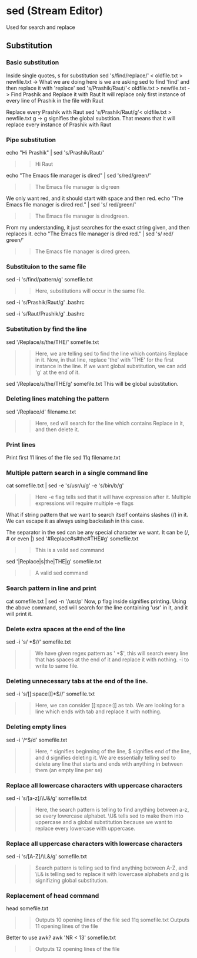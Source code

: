 # sed (Stream Editor)
Used for search and replace

## Substitution

### Basic substitution
Inside single quotes, s for substitution
sed 's/find/replace/' < oldfile.txt > newfile.txt -> What we are doing here is we are asking sed to find 'find' and then replace it with 'replace'
sed 's/Prashik/Raut/'< oldfile.txt > newfile.txt -> Find Prashik and Replace it with Raut
It will replace only first instance of every line of Prashik in the file with Raut

Replace every Prashik with Raut
sed 's/Prashik/Raut/g'< oldfile.txt > newfile.txt
g -> g signifies the global substition. That means that it will replace every instance of Prashik with Raut


### Pipe substitution
echo "Hi Prashik" | sed 's/Prashik/Raut/'
>> Hi Raut

echo "The Emacs file manager is dired" | sed 's/red/green/'
>> The Emacs file manager is digreen

We only want red, and it should start with space and then red.
echo "The Emacs file manager is dired red." | sed 's/ red/green/'
>> The Emacs file manager is diredgreen.

From my understanding, it just searches for the exact string given, and then replaces it.
echo "The Emacs file manager is dired red." | sed 's/ red/ green/'
>> The Emacs file manager is dired green.

### Substituion to the same file
sed -i 's/find/pattern/g' somefile.txt
>> Here, substitutions will occur in the same file.

sed -i 's/Prashik/Raut/g' .bashrc

sed -i 's/Raut/Prashik/g' .bashrc


### Substitution by find the line
sed '/Replace/s/the/THE/' somefile.txt
>> Here, we are telling sed to find the line which contains Replace in it. Now, in that line, replace 'the' with 'THE' for the first instance in the line. If we want global substitution, we can add 'g' at the end of it.

sed '/Replace/s/the/THE/g' somefile.txt
This will be global substitution.


### Deleting lines matching the pattern
sed '/Replace/d' filename.txt
>> Here, sed will search for the line which contains Replace in it, and then delete it.


### Print lines
Print first 11 lines of the file
sed 11q filename.txt


### Multiple pattern search in a single command line
cat somefile.txt | sed -e 's/usr/u/g' -e 's/bin/b/g'
>> Here -e flag tells sed that it will have expression after it. Multiple expressions will require multiple -e flags

What if string pattern that we want to search itself contains slashes (/) in it.
We can escape it as always using backslash in this case.

The separator in the sed can be any special character we want.
It can be (/, # or even |)
sed '#Replace#s#the#THE#g' somefile.txt 
>> This is a valid sed command

sed '|Replace|s|the|THE|g' somefile.txt
>> A valid sed command


### Search pattern in line and print
cat somefile.txt | sed -n '/usr/p'
Now, p flag inside signifies printing.
Using the above command, sed will search for the line containing 'usr' in it, and it will print it.


### Delete extra spaces at the end of the line
sed -i 's/ *$//' somefile.txt
>> We have given regex pattern as ' *$', this will search every line that has spaces at the end of it and replace it with nothing. -i to write to same file.


### Deleting unnecessary tabs at the end of the line.
sed -i 's/[[:space:]]*$//' somefile.txt
>> Here, we can consider [[:space:]] as tab. We are looking for a line which ends with tab and replace it with nothing.


### Deleting empty lines
sed -i '/^$/d' somefile.txt
>> Here, ^ signifies beginning of the line, $ signifies end of the line, and d signifies deleting it. We are essentially telling sed to delete any line that starts and ends with anything in between them (an empty line per se)


### Replace all lowercase characters with uppercase characters
sed -i 's/[a-z]/\U&/g' somefile.txt
>> Here, the search pattern is telling to find anything between a-z, so every lowercase alphabet. \U& tells sed to make them into uppercase and a global substitution because we want to replace every lowercase with uppercase.


### Replace all uppercase characters with lowercase characters
sed -i 's/[A-Z]/\L&/g' somefile.txt
>> Search pattern is telling sed to find anything between A-Z, and \L& is telling sed to replace it with lowercase alphabets and g is signifizing global substitution. 


### Replacement of head command
head somefile.txt
>> Outputs 10 opening lines of the file
sed 11q somefile.txt
>> Outputs 11 opening lines of the file

Better to use awk?
awk 'NR < 13' somefile.txt
>> Outputs 12 opening lines of the file
